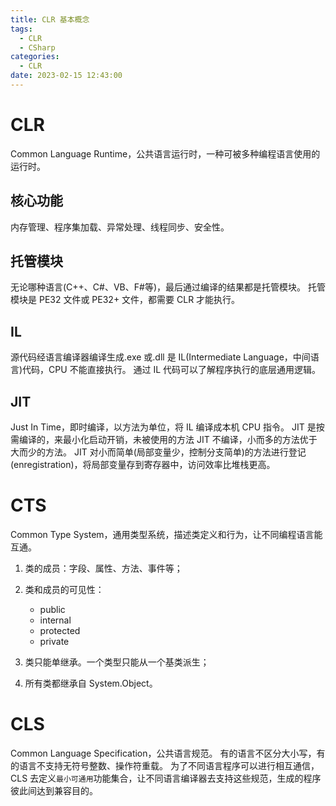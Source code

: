 ```yaml
---
title: CLR 基本概念
tags:
  - CLR
  - CSharp
categories:
  - CLR
date: 2023-02-15 12:43:00
---
```


# CLR

Common Language Runtime，公共语言运行时，一种可被多种编程语言使用的运行时。

## 核心功能

内存管理、程序集加载、异常处理、线程同步、安全性。

## 托管模块

无论哪种语言(C++、C#、VB、F#等)，最后通过编译的结果都是托管模块。
托管模块是 PE32 文件或 PE32+ 文件，都需要 CLR 才能执行。

## IL

源代码经语言编译器编译生成.exe 或.dll 是 IL(Intermediate Language，中间语言)代码，CPU 不能直接执行。
通过 IL 代码可以了解程序执行的底层通用逻辑。

## JIT

Just In Time，即时编译，以方法为单位，将 IL 编译成本机 CPU 指令。
JIT 是按需编译的，来最小化启动开销，未被使用的方法 JIT 不编译，小而多的方法优于大而少的方法。
JIT 对小而简单(局部变量少，控制分支简单)的方法进行登记(enregistration)，将局部变量存到寄存器中，访问效率比堆栈更高。

# CTS

Common Type System，通用类型系统，描述类定义和行为，让不同编程语言能互通。

1. 类的成员：字段、属性、方法、事件等；
2. 类和成员的可见性：

   - public
   - internal
   - protected
   - private

3. 类只能单继承。一个类型只能从一个基类派生；
4. 所有类都继承自 System.Object。

# CLS

Common Language Specification，公共语言规范。
有的语言不区分大小写，有的语言不支持无符号整数、操作符重载。
为了不同语言程序可以进行相互通信，CLS 去定义`最小可通用`功能集合，让不同语言编译器去支持这些规范，生成的程序彼此间达到兼容目的。
